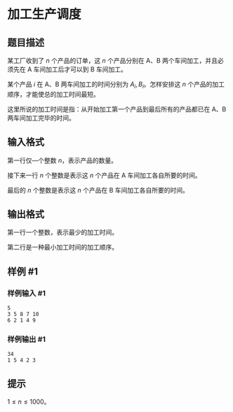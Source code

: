 # 加工生产调度

## 题目描述

某工厂收到了 $n$ 个产品的订单，这 $n$ 个产品分别在 A、B 两个车间加工，并且必须先在 A 车间加工后才可以到 B 车间加工。

某个产品 $i$ 在 A、B 两车间加工的时间分别为 $A_i,B_i$。怎样安排这 $n$ 个产品的加工顺序，才能使总的加工时间最短。

这里所说的加工时间是指：从开始加工第一个产品到最后所有的产品都已在 A、B 两车间加工完毕的时间。

## 输入格式

第一行仅—个整数 $n$，表示产品的数量。

接下来一行 $n$ 个整数是表示这 $n$ 个产品在 A 车间加工各自所要的时间。

最后的 $n$ 个整数是表示这 $n$ 个产品在 B 车间加工各自所要的时间。

## 输出格式

第一行一个整数，表示最少的加工时间。

第二行是一种最小加工时间的加工顺序。

## 样例 #1

### 样例输入 #1

```
5
3 5 8 7 10
6 2 1 4 9
```

### 样例输出 #1

```
34
1 5 4 2 3
```

## 提示

$1\leq n\leq 1000$。